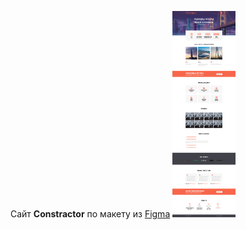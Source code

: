 Сайт **Constractor** по макету из <a href="https://www.figma.com/file/Ycf2itLJfCcMfCfvNez2oR/Constractor">Figma</a>
<img src="https://github.com/Olga-Zyukina/ConstractorBuildingCompany/blob/master/Constractor.jpg" title="Constractor" alt="Constractor" width=20%/>
